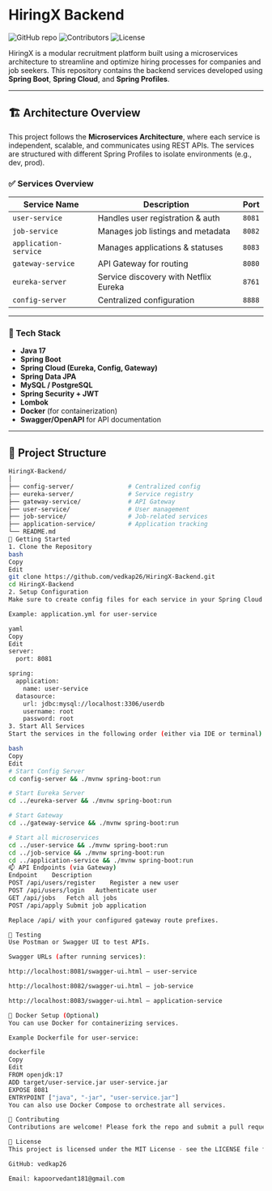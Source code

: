 # HiringX Backend

![GitHub repo](https://img.shields.io/github/repo-size/vedkap26/HiringX-Backend)
![Contributors](https://img.shields.io/github/contributors/vedkap26/HiringX-Backend)
![License](https://img.shields.io/github/license/vedkap26/HiringX-Backend)

HiringX is a modular recruitment platform built using a microservices architecture to streamline and optimize hiring processes for companies and job seekers. This repository contains the backend services developed using **Spring Boot**, **Spring Cloud**, and **Spring Profiles**.

---

## 🏗️ Architecture Overview

This project follows the **Microservices Architecture**, where each service is independent, scalable, and communicates using REST APIs. The services are structured with different Spring Profiles to isolate environments (e.g., dev, prod).

### ✅ Services Overview

| Service Name       | Description                            | Port  |
|--------------------|----------------------------------------|--------|
| `user-service`     | Handles user registration & auth       | `8081` |
| `job-service`      | Manages job listings and metadata      | `8082` |
| `application-service` | Manages applications & statuses    | `8083` |
| `gateway-service`  | API Gateway for routing                | `8080` |
| `eureka-server`    | Service discovery with Netflix Eureka  | `8761` |
| `config-server`    | Centralized configuration              | `8888` |

---

### 🔧 Tech Stack

- **Java 17**
- **Spring Boot**
- **Spring Cloud (Eureka, Config, Gateway)**
- **Spring Data JPA**
- **MySQL / PostgreSQL**
- **Spring Security + JWT**
- **Lombok**
- **Docker** (for containerization)
- **Swagger/OpenAPI** for API documentation

---

## 📁 Project Structure

```bash
HiringX-Backend/
│
├── config-server/               # Centralized config
├── eureka-server/               # Service registry
├── gateway-service/             # API Gateway
├── user-service/                # User management
├── job-service/                 # Job-related services
├── application-service/         # Application tracking
└── README.md
🚀 Getting Started
1. Clone the Repository
bash
Copy
Edit
git clone https://github.com/vedkap26/HiringX-Backend.git
cd HiringX-Backend
2. Setup Configuration
Make sure to create config files for each service in your Spring Cloud Config repository or application.yml files using dev or prod Spring profiles.

Example: application.yml for user-service

yaml
Copy
Edit
server:
  port: 8081

spring:
  application:
    name: user-service
  datasource:
    url: jdbc:mysql://localhost:3306/userdb
    username: root
    password: root
3. Start All Services
Start the services in the following order (either via IDE or terminal):

bash
Copy
Edit
# Start Config Server
cd config-server && ./mvnw spring-boot:run

# Start Eureka Server
cd ../eureka-server && ./mvnw spring-boot:run

# Start Gateway
cd ../gateway-service && ./mvnw spring-boot:run

# Start all microservices
cd ../user-service && ./mvnw spring-boot:run
cd ../job-service && ./mvnw spring-boot:run
cd ../application-service && ./mvnw spring-boot:run
📫 API Endpoints (via Gateway)
Endpoint	Description
POST /api/users/register	Register a new user
POST /api/users/login	Authenticate user
GET /api/jobs	Fetch all jobs
POST /api/apply	Submit job application

Replace /api/ with your configured gateway route prefixes.

🧪 Testing
Use Postman or Swagger UI to test APIs.

Swagger URLs (after running services):

http://localhost:8081/swagger-ui.html – user-service

http://localhost:8082/swagger-ui.html – job-service

http://localhost:8083/swagger-ui.html – application-service

🐳 Docker Setup (Optional)
You can use Docker for containerizing services.

Example Dockerfile for user-service:

dockerfile
Copy
Edit
FROM openjdk:17
ADD target/user-service.jar user-service.jar
EXPOSE 8081
ENTRYPOINT ["java", "-jar", "user-service.jar"]
You can also use Docker Compose to orchestrate all services.

🤝 Contributing
Contributions are welcome! Please fork the repo and submit a pull request.

📄 License
This project is licensed under the MIT License - see the LICENSE file for details.

GitHub: vedkap26

Email: kapoorvedant181@gmail.com
